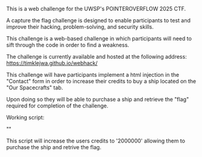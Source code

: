 This is a web challenge for the UWSP's POINTEROVERFLOW 2025 CTF.

A capture the flag challenge is designed to enable participants to test and improve their hacking, problem-solving, and security skills.

This challenge is a web-based challenge in which participants will need to sift through the code in order to find a weakness.

The challenge is currently available and hosted at the following address:
https://timklejwa.github.io/webhack/

This challenge will have participants implement a html injection in the "Contact" form in order to increase their credits to buy a ship located on the "Our Spacecrafts" tab.

Upon doing so they will be able to purchase a ship and retrieve the "flag" required for completion of the challenge.

Working script:

"<script>localStorage.setItem('credits', '2000000');</script>"

This script will increase the users credits to '2000000' allowing them to purchase the ship and retrive the flag.